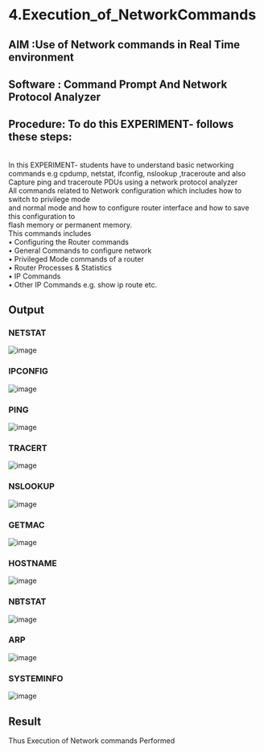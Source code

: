 # 4.Execution_of_NetworkCommands
## AIM :Use of Network commands in Real Time environment
## Software : Command Prompt And Network Protocol Analyzer
## Procedure: To do this EXPERIMENT- follows these steps:
<BR>
In this EXPERIMENT- students have to understand basic networking commands e.g cpdump, netstat, ifconfig, nslookup ,traceroute and also Capture ping and traceroute PDUs using a network protocol analyzer 
<BR>
All commands related to Network configuration which includes how to switch to privilege mode
<BR>
and normal mode and how to configure router interface and how to save this configuration to
<BR>
flash memory or permanent memory.
<BR>
This commands includes
<BR>
• Configuring the Router commands
<BR>
• General Commands to configure network
<BR>
• Privileged Mode commands of a router 
<BR>
• Router Processes & Statistics
<BR>
• IP Commands
<BR>
• Other IP Commands e.g. show ip route etc.
<BR>

## Output
### NETSTAT
![image](https://github.com/user-attachments/assets/0f32823b-e059-4381-948f-cf215cbdc880)
### IPCONFIG
![image](https://github.com/user-attachments/assets/245a4768-e8dc-41ab-a392-83fcc10b79f5)
### PING
![image](https://github.com/user-attachments/assets/12d43497-d74c-45e5-85e4-705eb7c22666)
### TRACERT
![image](https://github.com/user-attachments/assets/ee225bc5-e5ba-4bcf-b563-a80f71d835b9)
### NSLOOKUP
![image](https://github.com/user-attachments/assets/6e142ac5-812b-4500-86b1-3880f86b3253)
### GETMAC
![image](https://github.com/user-attachments/assets/8df2cc22-9dcd-4549-8879-55456c2db11e)
### HOSTNAME
![image](https://github.com/user-attachments/assets/be03f334-edfd-45bd-99be-48e891e61d72)
### NBTSTAT
![image](https://github.com/user-attachments/assets/5f7ac2e9-b344-4798-b0ef-266f1f3a8c14)
### ARP
![image](https://github.com/user-attachments/assets/daebbfaf-daf7-48b7-96f8-37699fafbc46)
### SYSTEMINFO
![image](https://github.com/user-attachments/assets/ebe97f48-967a-44ed-97f1-d544c858836f)
## Result
Thus Execution of Network commands Performed 
